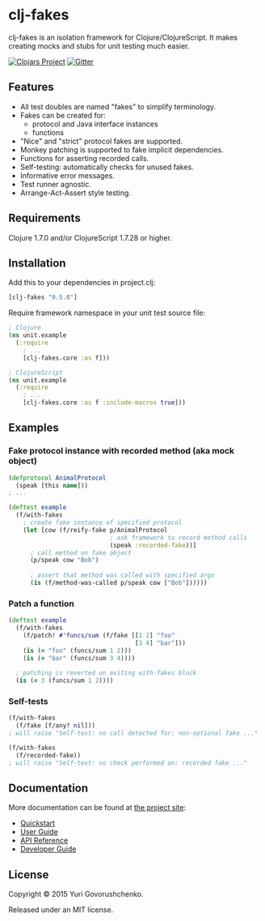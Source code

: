 # clj-fakes
clj-fakes is an isolation framework for Clojure/ClojureScript. It makes creating mocks and stubs for unit testing much easier.

[![Clojars Project](https://img.shields.io/clojars/v/clj-fakes.svg)](https://clojars.org/clj-fakes)
[![Gitter](https://img.shields.io/gitter/room/metametadata/clj-fakes.svg?maxAge=2592000?style=plastic)](https://gitter.im/metametadata/clj-fakes)

## Features
* All test doubles are named "fakes" to simplify terminology.
* Fakes can be created for:
    * protocol and Java interface instances
    * functions
* "Nice" and "strict" protocol fakes are supported.
* Monkey patching is supported to fake implicit dependencies.
* Functions for asserting recorded calls.
* Self-testing: automatically checks for unused fakes.
* Informative error messages.
* Test runner agnostic.
* Arrange-Act-Assert style testing.

## Requirements

Clojure 1.7.0 and/or ClojureScript 1.7.28 or higher.

## Installation
Add this to your dependencies in project.clj:

```clj
[clj-fakes "0.5.0"]
```

Require framework namespace in your unit test source file:

```clj
; Clojure
(ns unit.example
  (:require
    ; ...
    [clj-fakes.core :as f]))

; ClojureScript
(ns unit.example
  (:require
    ; ...
    [clj-fakes.core :as f :include-macros true]))
```

## Examples

### Fake protocol instance with recorded method (aka mock object)

```clj
(defprotocol AnimalProtocol
  (speak [this name]))
; ...

(deftest example
  (f/with-fakes
    ; create fake instance of specified protocol
    (let [cow (f/reify-fake p/AnimalProtocol
                            ; ask framework to record method calls
                            (speak :recorded-fake))]
      ; call method on fake object
      (p/speak cow "Bob")
      
      ; assert that method was called with specified args
      (is (f/method-was-called p/speak cow ["Bob"])))))
```

### Patch a function

```clj
(deftest example
  (f/with-fakes
    (f/patch! #'funcs/sum (f/fake [[1 2] "foo"
                                   [3 4] "bar"]))
    (is (= "foo" (funcs/sum 1 2)))
    (is (= "bar" (funcs/sum 3 4))))
  
  ; patching is reverted on exiting with-fakes block
  (is (= 3 (funcs/sum 1 2))))
```

### Self-tests

```clj
(f/with-fakes
  (f/fake [f/any? nil]))
; will raise "Self-test: no call detected for: non-optional fake ..."
```

```clj
(f/with-fakes
  (f/recorded-fake))
; will raise "Self-test: no check performed on: recorded fake ..."
```

## Documentation
More documentation can be found at [the project site](http://metametadata.github.io/clj-fakes/):

* [Quickstart](http://metametadata.github.io/clj-fakes/quickstart/)
* [User Guide](http://metametadata.github.io/clj-fakes/user-guide/)
* [API Reference](http://metametadata.github.io/clj-fakes/api/)
* [Developer Guide](http://metametadata.github.io/clj-fakes/dev-guide/)

## License
Copyright © 2015 Yuri Govorushchenko.

Released under an MIT license.
